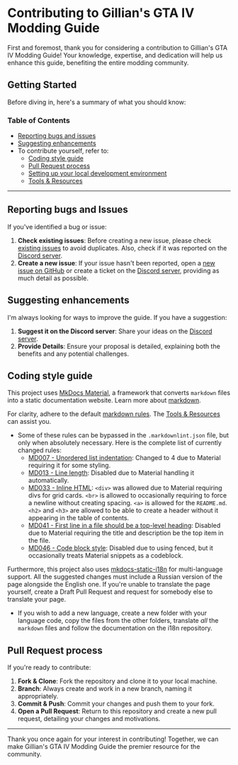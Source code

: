 # Contributing to Gillian's GTA IV Modding Guide

First and foremost, thank you for considering a contribution to Gillian's GTA IV Modding Guide! Your knowledge, expertise, and dedication will help us enhance this guide, benefiting the entire modding community.

## Getting Started

Before diving in, here's a summary of what you should know:

### Table of Contents

- [Reporting bugs and issues](#reporting-bugs-and-issues)
- [Suggesting enhancements](#suggesting-enhancements)
- To contribute yourself, refer to:
    - [Coding style guide](#coding-style-guide)
    - [Pull Request process](#pull-request-process)
    - [Setting up your local development environment](.github/docs/setting-up-your-local-development-environment.md)
    - [Tools & Resources](.github/docs/tools-and-resources.md)

---

## Reporting bugs and Issues

If you've identified a bug or issue:

1. **Check existing issues**: Before creating a new issue, please check [existing issues](https://github.com/gillian-guide/gillian-guide.github.io/issues) to avoid duplicates. Also, check if it was reported on the [Discord server](https://discord.gg/zwmsQqExbQ).
2. **Create a new issue**: If your issue hasn't been reported, open a [new issue on GitHub](https://github.com/gillian-guide/gillian-guide.github.io/issues/new) or create a ticket on the [Discord server](https://discord.gg/zwmsQqExbQ), providing as much detail as possible.

## Suggesting enhancements

I'm always looking for ways to improve the guide. If you have a suggestion:

1. **Suggest it on the Discord server**: Share your ideas on the [Discord server](https://discord.gg/zwmsQqExbQ).
2. **Provide Details**: Ensure your proposal is detailed, explaining both the benefits and any potential challenges.

## Coding style guide

This project uses [MkDocs Material](https://squidfunk.github.io/mkdocs-material/), a framework that converts `markdown` files into a static documentation website. Learn more about [markdown](https://www.markdownguide.org/).

For clarity, adhere to the default [markdown rules](https://github.com/markdownlint/markdownlint/blob/main/docs/RULES.md). The [Tools & Resources](.github/docs/tools-and-resources.md) can assist you.

- Some of these rules can be bypassed in the `.markdownlint.json` file, but only when absolutely necessary. Here is the complete list of currently changed rules:
    - [MD007 - Unordered list indentation](https://github.com/DavidAnson/markdownlint/blob/main/doc/md007.md): Changed to 4 due to Material requiring it for some styling.
    - [MD013 - Line length](https://github.com/DavidAnson/markdownlint/blob/main/doc/md013.md): Disabled due to Material handling it automatically.
    - [MD033 - Inline HTML](https://github.com/DavidAnson/markdownlint/blob/main/doc/md033.md): `<div>` was allowed due to Material requiring divs for grid cards. `<br>` is allowed to occasionally requiring to force a newline without creating spacing. `<a>` is allowed for the `README.md`. `<h2>` and `<h3>` are allowed to be able to create a header without it appearing in the table of contents.
    - [MD041 - First line in a file should be a top-level heading](https://github.com/DavidAnson/markdownlint/blob/main/doc/md041.md): Disabled due to Material requiring the title and description be the top item in the file.
    - [MD046 - Code block style](https://github.com/DavidAnson/markdownlint/blob/main/doc/md046.md): Disabled due to using fenced, but it occasionally treats Material snippets as a codeblock.

Furthermore, this project also uses [mkdocs-static-i18n](https://github.com/ultrabug/mkdocs-static-i18n/) for multi-language support. All the suggested changes must include a Russian version of the page alongside the English one. If you're unable to translate the page yourself, create a Draft Pull Request and request for somebody else to translate your page.

- If you wish to add a new language, create a new folder with your language code, copy the files from the other folders, translate *all* the `markdown` files and follow the documentation on the i18n repository.

## Pull Request process

If you're ready to contribute:

1. **Fork & Clone**: Fork the repository and clone it to your local machine.
2. **Branch**: Always create and work in a new branch, naming it appropriately.
3. **Commit & Push**: Commit your changes and push them to your fork.
4. **Open a Pull Request**: Return to this repository and create a new pull request, detailing your changes and motivations.

---

Thank you once again for your interest in contributing! Together, we can make Gillian's GTA IV Modding Guide the premier resource for the community.
